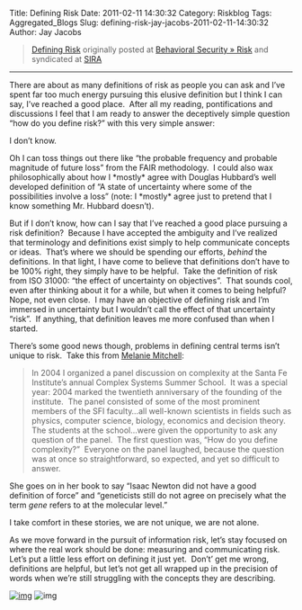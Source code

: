 Title: Defining Risk
Date: 2011-02-11 14:30:32
Category: Riskblog
Tags: Aggregated_Blogs
Slug: defining-risk-jay-jacobs-2011-02-11-14:30:32
Author: Jay Jacobs

>[Defining Risk](http://beechplane.wordpress.com/2011/02/11/defining-risk/) originally posted at [Behavioral Security » Risk](http://beechplane.wordpress.com) and syndicated at [SIRA](http://societyinforisk.org)
***
There are about as many definitions of risk as people you can ask and I’ve spent far too much energy pursuing this elusive definition but I think I can say, I’ve reached a good place.  After all my reading, pontifications and discussions I feel that I am ready to answer the deceptively simple question “how do you define risk?” with this very simple answer:

I don’t know.

Oh I can toss things out there like “the probable frequency and probable magnitude of future loss” from the FAIR methodology.  I could also wax philosophically about how I \*mostly\* agree with Douglas Hubbard’s well developed definition of “A state of uncertainty where some of the possibilities involve a loss” (note: I \*mostly\* agree just to pretend that I know something Mr. Hubbard doesn’t). 

But if I don’t know, how can I say that I’ve reached a good place pursuing a risk definition?  Because I have accepted the ambiguity and I’ve realized that terminology and definitions exist simply to help communicate concepts or ideas.  That’s where we should be spending our efforts, *behind* the definitions. In that light, I have come to believe that definitions don’t have to be 100% right, they simply have to be helpful.  Take the definition of risk from ISO 31000: “the effect of uncertainty on objectives”.  That sounds cool, even after thinking about it for a while, but when it comes to being helpful?  Nope, not even close.  I may have an objective of defining risk and I’m immersed in uncertainty but I wouldn’t call the effect of that uncertainty “risk”.  If anything, that definition leaves me more confused than when I started. 

There’s some good news though, problems in defining central terms isn’t unique to risk.  Take this from [Melanie Mitchell](http://www.amazon.com/Complexity-Guided-Tour-Melanie-Mitchell/dp/0195124413):

> In 2004 I organized a panel discussion on complexity at the Santa Fe Institute’s annual Complex Systems Summer School.  It was a special year: 2004 marked the twentieth anniversary of the founding of the institute.  The panel consisted of some of the most prominent members of the SFI faculty…all well-known scientists in fields such as physics, computer science, biology, economics and decision theory.  The students at the school…were given the opportunity to ask any question of the panel.  The first question was, “How do you define complexity?”  Everyone on the panel laughed, because the question was at once so straightforward, so expected, and yet so difficult to answer.

She goes on in her book to say “Isaac Newton did not have a good definition of force” and “geneticists still do not agree on precisely what the term *gene* refers to at the molecular level.” 

I take comfort in these stories, we are not unique, we are not alone.

As we move forward in the pursuit of information risk, let’s stay focused on where the real work should be done: measuring and communicating risk.  Let’s put a little less effort on defining it just yet.  Don’t’ get me wrong, definitions are helpful, but let’s not get all wrapped up in the precision of words when we’re still struggling with the concepts they are describing.

[![img](/images/blank.png)](#) ![img](/images/blank.png)


